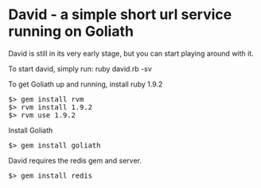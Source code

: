 <h1>David - a simple short url service running on Goliath</h1>
David is still in its very early stage, but you can start playing around with it.

To start david, simply run: ruby david.rb -sv

To get Goliath up and running, install ruby 1.9.2

<pre>
$> gem install rvm
$> rvm install 1.9.2
$> rvm use 1.9.2
</pre>

Install Goliath

<pre>
$> gem install goliath
</pre>

David requires the redis gem and server.

<pre>
$> gem install redis
</pre>